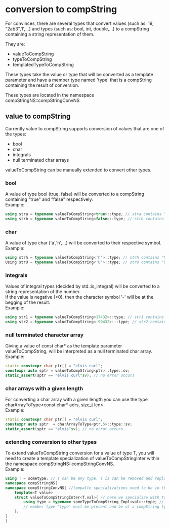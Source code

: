 # conversion to compString
For convinces, there are several types that convert values (such as: 19, "2ab3",'l',...) and types (such as: bool, int, double,...) to a compString containing a string representation of them.<br>

They are:
- valueToCompString
- typeToCompString
- templatedTypeToCompString

These types take the value or type that will be converted as a template parameter and have a member type named 'type' that is a compString containing the result of conversion.<Br>

These types are located in the namespace compStringNS::compStringConvNS

## value to compString
Currently value to compString supports conversion of values that are one of the types:<br>
- bool
- char
- integrals
- null terminated char arrays

valueToCompString can be manually extended to convert other types.<br>

### bool
A value of type bool (true, false) will be converted to a compString containing "true" and "false" respectively.<br>
Example:<br>
```cpp
using stra = typename valueToCompString<true>::type; // stra contains "true"
using strb = typename valueToCompString<false>::type; // strb contains "false"
```

### char 
A value of type char ('a','h',...) will be converted to their respective symbol.<br>
Example:<br>
```cpp
using strh = typename valueToCompString<'h'>::type; // strh contains "h"
Using strU = typename valueToCompString<'U'>::type; // strU contains "U"
``` 

### integrals 
Values of integral types (decided by std::is_integral) will be converted to a string representation of the number.<br>
If the value is negative (<0), then the character symbol '-' will be at the begging of the result.<br>
Example:<br>
```cpp
using str1 = typename valueToCompString<17432>::type; // str1 contains "17432"
using str2 = typename valueToCompString<-99432>:::type; // str2 contains "-99432"
```

### null terminated character array
Giving a value  of const char* as the template parameter valueToCompString, will be interpreted as a null terminated char array.<br>
Example:<br>
```cpp
static constexpr char ptr[] = "elvis curl";
constexpr auto sptr = valueToCompString<ptr>::type::sv;
static_assert(sptr == "elvis curl"sv); // no error occurs 
```

### char arrays with a given length
For converting a char array with a given length you can use the type charArrayToType\<const char* adrs, size_t len>.<br>
Example:<br>
```cpp
static constexpr char ptr[] = "elvis curl";
constexpr auto sptr  = charArrayToType<ptr,5>::type::sv;
static_assert(sptr == "elvis"sv); // no error occurs
```

### extending conversion to other types 
To extend valueToCompString conversion for a value of type T, you will need to create a template specialization of valueToCompStringInter within the namespace compStringNS::compStringConvNS.<br>
Example:<br>
```cpp
using T = sometype; // T can be any type. T is can be removed and replaced by sometype
namespace compStringNS{
namespace compStringConvNS{ //tempalte specializations need to be in the same namespace as the base tempalte 
	template<T value>
	struct valueToCompStringInter<T,val>{ // here we specialize with two parameters: first is the type T, second is a value of type T
		using type = typename someTypeToCompString_Impl<val>::type; // here will be the implementation of the conversion
		// member type 'type' must be present and be of a compString type
	};
}
}
```